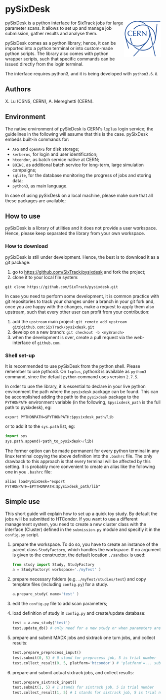 # pySixDesk

<img src="CERN-logo.png" align="right">

pySixDesk is a python interface for SixTrack jobs for large parameter scans.
It allows to set up and manage job submission, gather results and analyse them.

pySixDesk comes as a python library; hence, it can be imported into a python terminal or into custom-made python scripts.
The library also comes with python wrapper scripts, such that specific commands can be issued directly from the login terminal.

The interface requires python3, and it is being developed with `python3.6.8`.

## Authors

X.&nbsp;Lu (CSNS, CERN),
A.&nbsp;Mereghetti (CERN).

## Environment

The native environment of pySixDesk is CERN's `lxplus` login service; the guidelines in the following will assume that this is the case.
pySixDesk embeds built-in commands for:
   * `AFS` and `openAFS` for disk storage;
   * `kerberos`, for login and user identification;
   * `htcondor`, as batch service native at CERN;
   * `BOINC`, as additional batch service for long-term, large simulation campaigns;
   * `sqlite`, for the database monitoring the progress of jobs and storing data;
   * `python3`, as main language.
   
In case of using pySixDesk on a local machine, please make sure that all these packages are available;

## How to use

pySixDesk is a library of utilities and it does not provide a user workspace.
Hence, please keep separated the library from your own workspace.

### How to download
pySixDesk is still under development. Hence, the best is to download it as a git package:
   1. go to https://github.com/SixTrack/pysixdesk and fork the project;
   1. clone it to your local file system:
   ```shell
git clone https://github.com/SixTrack/pysixdesk.git
```

In case you need to perform some development, it is common practice with git repositories to track your changes under a branch in your git fork and, once you are happy with the changes, make a request to apply them also upstream, such that every other user can profit from your contribution:
   1. add the `upstream` main project: `git remote add upstream git@github.com:SixTrack/pysixdesk.git`
   1. develop on a new branch: `git checkout -b <myBranch>`
   1. when the development is over, create a pull request via the web-interface of `github.com`.

### Shell set-up
It is recommended to use pySixDesk from the python shell.
Please remember to use python3.
On `lxplus`, python3 is available as `python3` command, since the default `python` command uses version `2.7.5`.

In order to use the library, it is essential to declare in your live python environment the path where the `pysixdesk` package can be found.
This can be accomplished adding the path to the `pysixdesk` package to the `PYTHONPATH` environment variable (in the following, `$pysixdesk_path` is the full path to pysixdesk), eg:
```shell
export PYTHONPATH=$PYTHONPATH:$pysixdesk_path/lib
```
or to add it to the `sys.path` list, eg:
```python
import sys
sys.path.append(<path_to_pysixdesk>/lib)
```
The former option can be made permanent for every python terminal in any linux terminal copying the above definition into the ```.bashrc``` file.
The only drawback to this approach is that every terminal will be affected by this setting.
It is probably more convenient to create an alias like the following one in you ```.bashrc``` file:
```shell
alias loadPySixDesk="export PYTHONPATH=$PYTHONPATH:$pysixdesk_path/lib"
```

## Simple use
This short guide will explain how to set up a quick toy study.
By default the jobs will be submitted to HTCondor. If you want to use a different management system, you need to create a new cluster class with the interface (Cluster) defined in the `submission.py` module and specifiy it in the `config.py` script.

   1. prepare the workspace. To do so, you have to create an instance of the parent class `StudyFactory`, which handles the workspace. If no argument is given to the constructor, the default location `./sandbox` is used:
   
      ```python
      from study import Study, StudyFactory
      a = StudyFactory( workspace='./myTest' )
      ```
   
   1. prepare necessary folders (e.g. `./myTest/studies/test`) and copy template files (including `config.py`) for a study.
   
      ```python
      a.prepare_study( name='test' )
      ```
   
   1. edit the `config.py` file to add scan parameters;
   
   1. load definition of study in `config.py` and create/update database:
   
      ```python
      test = a.new_study('test')
      test.update_db() # only need for a new study or when parameters are changed
      ```

   1. prepare and submit MADX jobs and sixtrack one turn jobs, and collect results:
   
      ```python
      test.prepare_preprocess_input()
      test.submit(0, 5) # 0 stand for preprocess job, 5 is trial number 
      test.collect_result(0, 5, platform='htcondor') # 'platform'=... submits a collection job to HTCondor
      ```

   1. prepare and submit actual sixtrack jobs, and collect results:

      ```python
      test.prepare_sixtrack_input()
      test.submit(1, 5) # 1 stands for sixtrack job, 5 is trial number 
      test.collect_result(1, 5) # 1 stands for sixtrack job, 5 is trial number 
      ```
